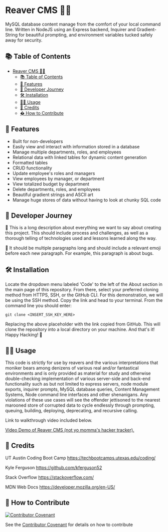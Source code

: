 # Reaver CMS 🏴‍☠️
MySQL database content manage from the comfort of your local command line. Written in NodeJS using an Express backend, Inquirer and Gradient-String for beautiful prompting, and environment variables tucked safely away for security.

## 📚 Table of Contents
- [Reaver CMS 🏴‍☠️](#reaver-cms-️)
  - [📚 Table of Contents](#-table-of-contents)
  - [🧾 Features](#-features)
  - [📖 Developer Journey](#-developer-journey)
  - [🛠️ Installation](#️-installation)
  - [👨‍🏫 Usage](#-usage)
  - [🥂 Credits](#-credits)
  - [� How to Contribute](#-how-to-contribute)

## 🧾 Features
- Built for non-developers
- Easily view and interact with information stored in a database
- Manage multiple departments, roles, and employees
- Relational data with linked tables for dynamic content generation
- Formatted tables
- CRUD functionality
- Update employee's roles and managers
- View employees by manager, or department
- View totalized budget by department
- Delete departments, roles, and employees
- Beautiful gradient strings and ASCII art
- Manage huge stores of data without having to look at chunky SQL code

## 📖 Developer Journey

📓 This is a long description about everything we want to say about creating this project. This should include process and challenges, as well as a thorough telling of technologies used and lessons learned along the way.

🦟 It should be multiple paragraphs long and should include a relevant emoji before each new paragraph. For example, this paragraph is about bugs.

## 🛠️ Installation
Locate the dropdown menu labeled 'Code' to the left of the About section in the main page of this repository. From there, select your preferred cloning method from HTTPS, SSH, or the GitHub CLI. For this demonstration, we will be using the SSH method. Copy the link and head to your terminal. From the command line you should enter:

    git clone <INSERT_SSH_KEY_HERE>

Replacing the above placeholder with the link copied from GitHub. This will clone the repository into a local directory on your machine. And that's it! Happy Hacking! 🚀

## 👨‍🏫 Usage
This code is strictly for use by reavers and the various interpretations that moniker bears among denizens of various real and/or fantastical environments and is only provided as material for study and otherwise double-checking implementation of various server-side and back-end functionality such as but not limited to express servers, node module exports, inquirer prompts, MySQL database queries, Content Management Systems, Node command line interfaces and other shenanigans. Any violations of these use cases will see the offender jettisoned to the nearest marooned store of corrupted data to cycle endlessly through prompting, queuing, building, deploying, deprecating, and recursive calling.

Link to walkthrough video included below.

   [Video Demo of Reaver CMS (not yo momma's hacker tracker).](https://www.youtube.com/watch?v=1OlIXnaXYYc)

## 🥂 Credits
UT Austin Coding Boot Camp https://techbootcamps.utexas.edu/coding/

Kyle Ferguson https://github.com/kferguson52

Stack Overflow https://stackoverflow.com/

MDN Web Docs https://developer.mozilla.org/en-US/


## 👋 How to Contribute
[![Contributor Covenant](https://img.shields.io/badge/Contributor%20Covenant-2.1-4baaaa.svg)](code_of_conduct.md)

See the [Contributor Covenant](https://www.contributor-covenant.org/) for details on how to contribute
